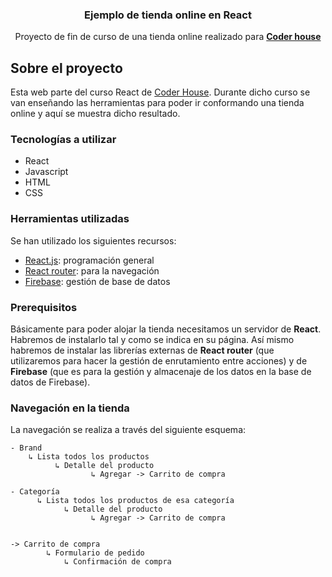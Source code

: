 
<div align="center">

  <h3 align="center">Ejemplo de tienda online en React</h3>

  <p align="center">
    Proyecto de fin de curso de una tienda online realizado para 
    <a href="https://www.coderhouse.es/"><strong>Coder house</strong></a>
  </p>
</div>



## Sobre el proyecto


Esta web parte del curso React de <a href="https://www.coderhouse.es/">Coder House</a>. Durante dicho curso se van enseñando las herramientas para poder ir conformando una tienda online y aquí se muestra dicho resultado.




### Tecnologías a utilizar

* React
* Javascript
* HTML
* CSS



### Herramientas utilizadas

Se han utilizado los siguientes recursos:


* [React.js](https://reactjs.org/): programación general
* [React router](https://reactrouter.com/): para la navegación
* [Firebase](https://firebase.google.com/): gestión de base de datos






### Prerequisitos

Básicamente para poder alojar la tienda necesitamos un servidor de <b>React</b>. Habremos de instalarlo tal y como se indica en su página. Así mismo habremos de instalar las librerías externas de <b>React router</b> (que utilizaremos para hacer la gestión de enrutamiento entre acciones) y de <b>Firebase</b> (que es para la gestión y almacenaje de los datos en la base de datos de Firebase).



### Navegación en la tienda

La navegación se realiza a través del siguiente esquema:


    - Brand
        ↳ Lista todos los productos
              ↳ Detalle del producto
                      ↳ Agregar -> Carrito de compra

    - Categoría
          ↳ Lista todos los productos de esa categoría
                ↳ Detalle del producto
                      ↳ Agregar -> Carrito de compra


    -> Carrito de compra
            ↳ Formulario de pedido
                ↳ Confirmación de compra

